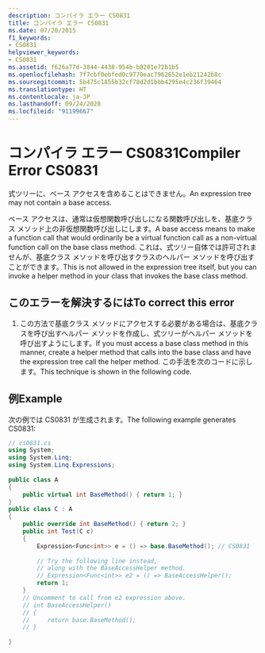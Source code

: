 ```yaml
---
description: コンパイラ エラー CS0831
title: コンパイラ エラー CS0831
ms.date: 07/20/2015
f1_keywords:
- CS0831
helpviewer_keywords:
- CS0831
ms.assetid: f626a77d-3844-4438-954b-b8201e72b1b5
ms.openlocfilehash: 7f7cbf0ebfed0c9770eac7962652e1eb21242b8c
ms.sourcegitcommit: 5b475c1855b32cf78d2d1bbb4295e4c236f39464
ms.translationtype: HT
ms.contentlocale: ja-JP
ms.lasthandoff: 09/24/2020
ms.locfileid: "91199667"
---
```

# <a name="compiler-error-cs0831"></a><span data-ttu-id="d5c04-103">コンパイラ エラー CS0831</span><span class="sxs-lookup"><span data-stu-id="d5c04-103">Compiler Error CS0831</span></span>

<span data-ttu-id="d5c04-104">式ツリーに、ベース アクセスを含めることはできません。</span><span class="sxs-lookup"><span data-stu-id="d5c04-104">An expression tree may not contain a base access.</span></span>  
  
 <span data-ttu-id="d5c04-105">ベース アクセスは、通常は仮想関数呼び出しになる関数呼び出しを、基底クラス メソッド上の非仮想関数呼び出しにします。</span><span class="sxs-lookup"><span data-stu-id="d5c04-105">A base access means to make a function call that would ordinarily be a virtual function call as a non-virtual function call on the base class method.</span></span> <span data-ttu-id="d5c04-106">これは、式ツリー自体では許可されませんが、基底クラス メソッドを呼び出すクラスのヘルパー メソッドを呼び出すことができます。</span><span class="sxs-lookup"><span data-stu-id="d5c04-106">This is not allowed in the expression tree itself, but you can invoke a helper method in your class that invokes the base class method.</span></span>  
  
## <a name="to-correct-this-error"></a><span data-ttu-id="d5c04-107">このエラーを解決するには</span><span class="sxs-lookup"><span data-stu-id="d5c04-107">To correct this error</span></span>  
  
1. <span data-ttu-id="d5c04-108">この方法で基底クラス メソッドにアクセスする必要がある場合は、基底クラスを呼び出すヘルパー メソッドを作成し、式ツリーがヘルパー メソッドを呼び出すようにします。</span><span class="sxs-lookup"><span data-stu-id="d5c04-108">If you must access a base class method in this manner, create a helper method that calls into the base class and have the expression tree call the helper method.</span></span> <span data-ttu-id="d5c04-109">この手法を次のコードに示します。</span><span class="sxs-lookup"><span data-stu-id="d5c04-109">This technique is shown in the following code.</span></span>  
  
## <a name="example"></a><span data-ttu-id="d5c04-110">例</span><span class="sxs-lookup"><span data-stu-id="d5c04-110">Example</span></span>  

 <span data-ttu-id="d5c04-111">次の例では CS0831 が生成されます。</span><span class="sxs-lookup"><span data-stu-id="d5c04-111">The following example generates CS0831:</span></span>  
  
```csharp  
// cs0831.cs  
using System;  
using System.Linq;  
using System.Linq.Expressions;  
  
public class A  
{  
    public virtual int BaseMethod() { return 1; }  
}  
public class C : A  
{  
    public override int BaseMethod() { return 2; }  
    public int Test(C c)  
    {  
        Expression<Func<int>> e = () => base.BaseMethod(); // CS0831  
  
        // Try the following line instead,
        // along with the BaseAccessHelper method.  
        // Expression<Func<int>> e2 = () => BaseAccessHelper();  
        return 1;  
    }
    // Uncomment to call from e2 expression above.  
    // int BaseAccessHelper()  
    // {  
    //     return base.BaseMethod();  
    // }  
  
}
```
